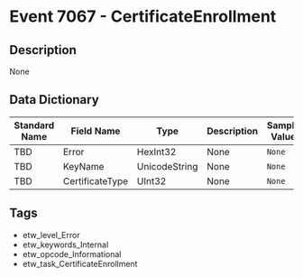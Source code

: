 # Event 7067 - CertificateEnrollment

## Description
None

## Data Dictionary
|Standard Name|Field Name|Type|Description|Sample Value|
|---|---|---|---|---|
|TBD|Error|HexInt32|None|`None`|
|TBD|KeyName|UnicodeString|None|`None`|
|TBD|CertificateType|UInt32|None|`None`|

## Tags
* etw_level_Error
* etw_keywords_Internal
* etw_opcode_Informational
* etw_task_CertificateEnrollment